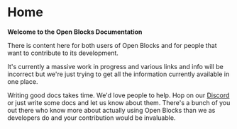 # Home

**Welcome to the Open Blocks Documentation**

There is content here for both users of Open Blocks and for people that want to contribute to its development.

It's currently a massive work in progress and various links and info will be incorrect but we're just trying to get all the information currently available in one place.

Writing good docs takes time. We'd love people to help. Hop on our [Discord ](https://discord.gg/W7NCEYnEfy)or just write some docs and let us know about them. There's a bunch of you out there who know more about actually using Open Blocks than we as developers do and your contribution would be invaluable.
